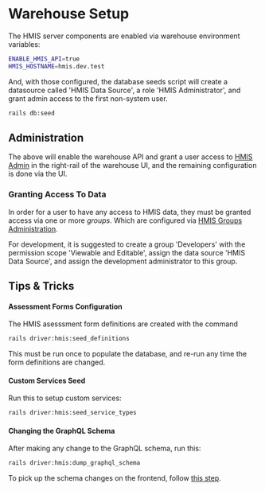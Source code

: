 # Warehouse Setup

The HMIS server components are enabled via warehouse environment variables:

```sh
ENABLE_HMIS_API=true
HMIS_HOSTNAME=hmis.dev.test
```

And, with those configured, the database seeds script will create a datasource called
'HMIS Data Source', a role 'HMIS Administrator', and grant admin access to the first non-system user.

```sh
rails db:seed
```

## Administration

The above will enable the warehouse API and grant a user access to
[HMIS Admin](https://hmis-warehouse.dev.test/hmis_admin/roles) in the
right-rail of the warehouse UI, and the remaining configuration is done via the UI.

### Granting Access To Data

In order for a user to have any access to HMIS data, they must be granted access
via one or more _groups_. Which are configured via
[HMIS Groups Administration](https://hmis-warehouse.dev.test/hmis_admin/groups).

For development, it is suggested to create a group 'Developers' with the permission
scope 'Viewable and Editable', assign the data source 'HMIS Data Source', and assign
the development administrator to this group.

## Tips & Tricks

#### Assessment Forms Configuration

The HMIS asesssment form definitions are created with the command

```sh
rails driver:hmis:seed_definitions
```

This must be run once to populate the database, and re-run any time the
form definitions are changed.

#### Custom Services Seed

Run this to setup custom services:

```sh
rails driver:hmis:seed_service_types
```

#### Changing the GraphQL Schema

After making any change to the GraphQL schema, run this:

```sh
rails driver:hmis:dump_graphql_schema
```

To pick up the schema changes on the frontend, follow [this step](https://github.com/greenriver/hmis-frontend/commit/015176f04ce93c6a54dce4842acccf43d3879968).
